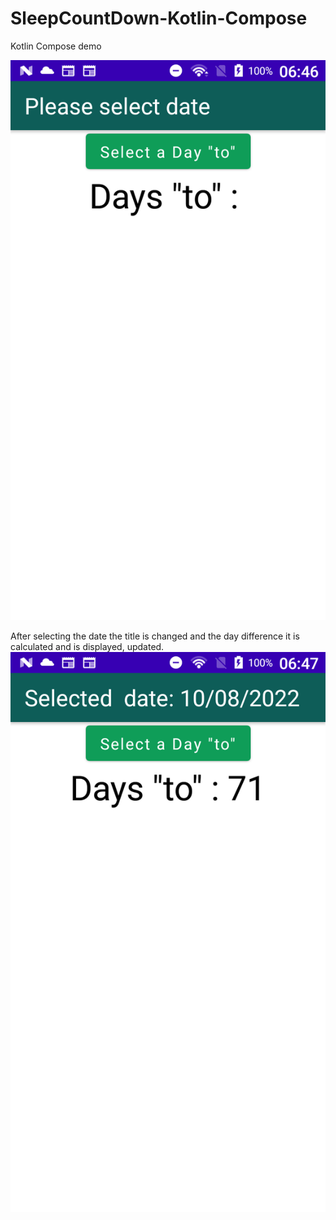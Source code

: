# SleepCountDown-Kotlin-Compose
Kotlin Compose demo

![Initial screenshot](/screenshots/Screenshot_1.png?raw=true "Optional Title")

After selecting the date the title is changed and the day difference it is calculated and is displayed, updated.
![After selection screenshot](/screenshots/Screenshot_2.png?raw=true "Optional Title")